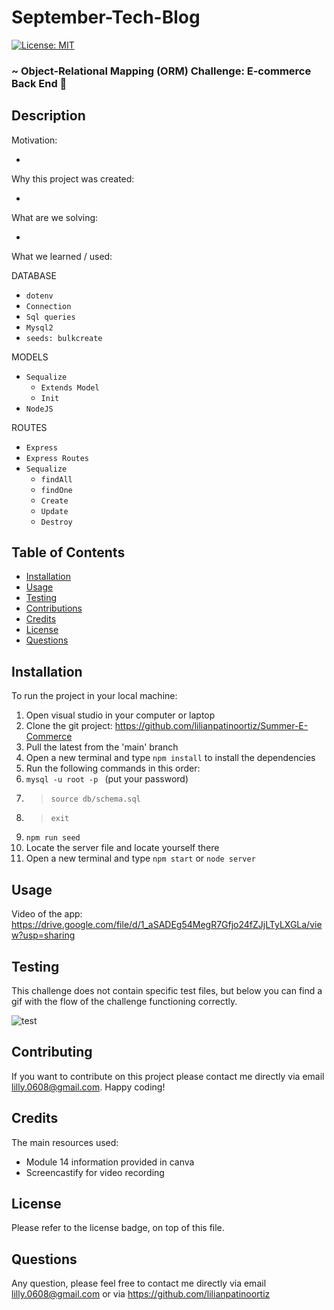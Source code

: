 # September-Tech-Blog

[![License: MIT](https://img.shields.io/badge/License-MIT-yellow.svg)](https://opensource.org/licenses/MIT)

### ~ Object-Relational Mapping (ORM) Challenge: E-commerce Back End 📝

## Description

Motivation:

-

Why this project was created:

-

What are we solving:

-

What we learned / used:

DATABASE

- `dotenv`
- `Connection`
- `Sql queries`
- `Mysql2`
- `seeds: bulkcreate`

MODELS

- `Sequalize`
  - `Extends Model`
  - `Init`
- `NodeJS`

ROUTES

- `Express`
- `Express Routes`
- `Sequalize`
  - `findAll`
  - `findOne`
  - `Create`
  - `Update`
  - `Destroy`

## Table of Contents

- [Installation](#installation)
- [Usage](#usage)
- [Testing](#testing)
- [Contributions](#contributing)
- [Credits](#credits)
- [License](#license)
- [Questions](#questions)

## Installation

To run the project in your local machine:

1. Open visual studio in your computer or laptop
2. Clone the git project: https://github.com/lilianpatinoortiz/Summer-E-Commerce
3. Pull the latest from the 'main' branch
4. Open a new terminal and type `npm install` to install the dependencies
5. Run the following commands in this order:
6. `mysql -u root -p ` (put your password)
7. > `source db/schema.sql `
8. > `exit`
9. `npm run seed`
10. Locate the server file and locate yourself there
11. Open a new terminal and type `npm start` or `node server`

## Usage

Video of the app: https://drive.google.com/file/d/1_aSADEg54MegR7Gfjo24fZJjLTyLXGLa/view?usp=sharing

## Testing

This challenge does not contain specific test files, but below you can find a gif with the flow of the challenge functioning correctly.

![test](assets/img/gif.gif)

## Contributing

If you want to contribute on this project please contact me directly via email lilly.0608@gmail.com. Happy coding!

## Credits

The main resources used:

- Module 14 information provided in canva
- Screencastify for video recording

## License

Please refer to the license badge, on top of this file.

## Questions

Any question, please feel free to contact me directly via email lilly.0608@gmail.com or via https://github.com/lilianpatinoortiz
